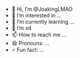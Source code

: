- 👋 Hi, I’m @JoakingLMAO
- 👀 I’m interested in ...
- 🌱 I’m currently learning ...
- 💞️ I’m xd
- 📫 How to reach me ...
- 😄 Pronouns: ...
- ⚡ Fun fact: ...

<!---
JoakingLMAO/JoakingLMAO is a ✨ special ✨ repository because its `README.md` (this file) appears on your GitHub profile.
You can click the Preview link to take a look at your changes.
--->
